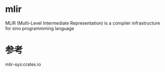 # mlir 

MLIR (Multi-Level Intermediate Representation) is a compiler infrastructure for sino programmming language

# 参考

mlir-sys:crates.io
